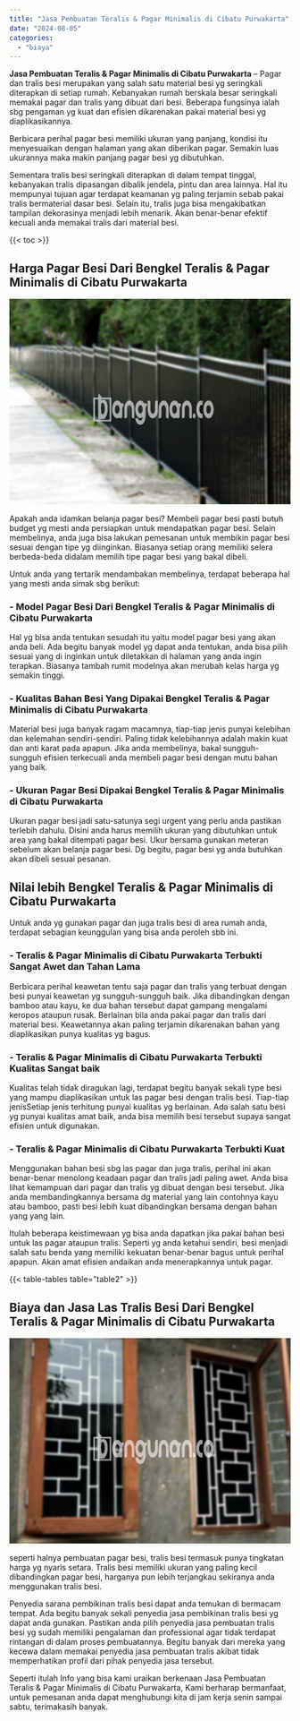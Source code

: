 ```yaml
---
title: "Jasa Pembuatan Teralis & Pagar Minimalis di Cibatu Purwakarta"
date: "2024-08-05"
categories: 
  - "biaya"
---
```


**Jasa Pembuatan Teralis & Pagar Minimalis di Cibatu Purwakarta** – Pagar dan tralis besi merupakan yang salah satu material besi yg seringkali diterapkan di setiap rumah. Kebanyakan rumah berskala besar seringkali memakai pagar dan tralis yang dibuat dari besi. Beberapa fungsinya ialah sbg pengaman yg kuat dan efisien dikarenakan pakai material besi yg diaplikasikannya.

Berbicara perihal pagar besi memiliki ukuran yang panjang, kondisi itu menyesuaikan dengan halaman yang akan diberikan pagar. Semakin luas ukurannya maka makin panjang pagar besi yg dibutuhkan.

Sementara tralis besi seringkali diterapkan di dalam tempat tinggal, kebanyakan tralis dipasangan dibalik jendela, pintu dan area lainnya. Hal itu mempunyai tujuan agar terdapat keamanan yg paling terjamin sebab pakai tralis bermaterial dasar besi. Selain itu, tralis juga bisa mengakibatkan tampilan dekorasinya menjadi lebih menarik. Akan benar-benar efektif kecuali anda memakai tralis dari material besi.

{{< toc >}}

## Harga Pagar Besi Dari Bengkel Teralis & Pagar Minimalis di Cibatu Purwakarta

![Jasa Pembuatan Teralis & Pagar Minimalis di Cibatu Purwakarta](/images/pagar-minimalis-murah-64.png)

Apakah anda idamkan belanja pagar besi? Membeli pagar besi pasti butuh budget yg mesti anda persiapkan untuk mendapatkan pagar besi. Selain membelinya, anda juga bisa lakukan pemesanan untuk membikin pagar besi sesuai dengan tipe yg diinginkan. Biasanya setiap orang memiliki selera berbeda-beda didalam memilih tipe pagar besi yang bakal dibeli.

Untuk anda yang tertarik mendambakan membelinya, terdapat beberapa hal yang mesti anda simak sbg berikut:
### \- Model Pagar Besi Dari Bengkel Teralis & Pagar Minimalis di Cibatu Purwakarta

Hal yg bisa anda tentukan sesudah itu yaitu model pagar besi yang akan anda beli. Ada begitu banyak model yg dapat anda tentukan, anda bisa pilih sesuai yang di inginkan untuk diletakkan di halaman yang anda ingin terapkan. Biasanya tambah rumit modelnya akan merubah kelas harga yg semakin tinggi.

### \- Kualitas Bahan Besi Yang Dipakai Bengkel Teralis & Pagar Minimalis di Cibatu Purwakarta

Material besi juga banyak ragam macamnya, tiap-tiap jenis punyai kelebihan dan kelemahan sendiri-sendiri. Paling tidak kelebihannya adalah makin kuat dan anti karat pada apapun. Jika anda membelinya, bakal sungguh-sungguh efisien terkecuali anda membeli pagar besi dengan mutu bahan yang baik.

### \- Ukuran Pagar Besi Dipakai Bengkel Teralis & Pagar Minimalis di Cibatu Purwakarta

Ukuran pagar besi jadi satu-satunya segi urgent yang perlu anda pastikan terlebih dahulu. Disini anda harus memilih ukuran yang dibutuhkan untuk area yang bakal ditempati pagar besi. Ukur bersama gunakan meteran sebelum akan belanja pagar besi. Dg begitu, pagar besi yg anda butuhkan akan dibeli sesuai pesanan.

## Nilai lebih Bengkel Teralis & Pagar Minimalis di Cibatu Purwakarta

Untuk anda yg gunakan pagar dan juga tralis besi di area rumah anda, terdapat sebagian keunggulan yang bisa anda peroleh sbb ini.

### \- Teralis & Pagar Minimalis di Cibatu Purwakarta Terbukti Sangat Awet dan Tahan Lama

Berbicara perihal keawetan tentu saja pagar dan tralis yang terbuat dengan besi punyai keawetan yg sungguh-sungguh baik. Jika dibandingkan dengan bamboo atau kayu, ke dua bahan tersebut dapat gampang mengalami keropos ataupun rusak. Berlainan bila anda pakai pagar dan tralis dari material besi. Keawetannya akan paling terjamin dikarenakan bahan yang diaplikasikan punya kualitas yg bagus.

### \- Teralis & Pagar Minimalis di Cibatu Purwakarta Terbukti Kualitas Sangat baik

Kualitas telah tidak diragukan lagi, terdapat begitu banyak sekali type besi yang mampu diaplikasikan untuk las pagar besi dengan tralis besi. Tiap-tiap jenisSetiap jenis terhitung punyai kualitas yg berlainan. Ada salah satu besi yg punyai kualitas amat baik, anda bisa memilih besi tersebut supaya sangat efisien untuk digunakan.

### \- Teralis & Pagar Minimalis di Cibatu Purwakarta Terbukti Kuat

Menggunakan bahan besi sbg las pagar dan juga tralis, perihal ini akan benar-benar menolong keadaan pagar dan tralis jadi paling awet. Anda bisa lihat kemampuan dari pagar dan tralis yg dibuat dengan besi tersebut. Jika anda membandingkannya bersama dg material yang lain contohnya kayu atau bamboo, pasti besi lebih kuat dibandingkan bersama dengan bahan yang yang lain.

Itulah beberapa keistimewaan yg bisa anda dapatkan jika pakai bahan besi untuk las pagar ataupun tralis. Seperti yg anda ketahui sendiri, besi menjadi salah satu benda yang memiliki kekuatan benar-benar bagus untuk perihal apapun. Akan amat efisien andaikan anda menerapkannya untuk pagar.

{{< table-tables table="table2" >}}

## Biaya dan Jasa Las Tralis Besi Dari Bengkel Teralis & Pagar Minimalis di Cibatu Purwakarta

![Jasa Pembuatan Teralis & Pagar Minimalis di Cibatu Purwakarta](/images/teralis-minimalis-murah-41.png)

seperti halnya pembuatan pagar besi, tralis besi termasuk punya tingkatan harga yg nyaris setara. Tralis besi memiliki ukuran yang paling kecil dibandingkan pagar besi, harganya pun lebih terjangkau sekiranya anda menggunakan tralis besi.

Penyedia sarana pembikinan tralis besi dapat anda temukan di bermacam tempat. Ada begitu banyak sekali penyedia jasa pembikinan tralis besi yg dapat anda gunakan. Pastikan anda pilih penyedia jasa pembuatan tralis besi yg sudah memiliki pengalaman dan professional agar tidak terdapat rintangan di dalam proses pembuatannya. Begitu banyak dari mereka yang kecewa dalam memakai penyedia jasa pembuatan tralis akibat tidak memperhatikan profil dari pihak penyedia jasa tersebut.

Seperti itulah Info yang bisa kami uraikan berkenaan Jasa Pembuatan Teralis & Pagar Minimalis di Cibatu Purwakarta, Kami berharap bermanfaat, untuk pemesanan anda dapat menghubungi kita di jam kerja senin sampai sabtu, terimakasih banyak.
